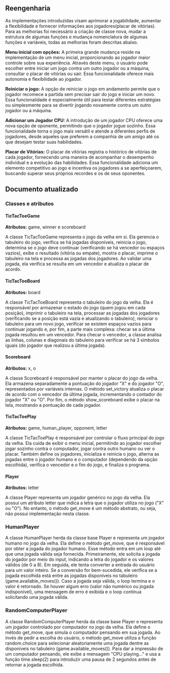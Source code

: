 ## Reengenharia

As implementações introduzidas visam aprimorar a jogabilidade, aumentar a flexibilidade e fornecer informações aos jogadores(placar de vitórias). Para as melhorias foi necessário a criação de classe nova, mudar a estrutura de algumas funções e mudança nomenclatura de algumas funções e variáveis, todas as melhorias foram descritas abaixo.

**Menu inicial com opções:**
A primeira grande mudança reside na implementação de um menu inicial, proporcionando ao jogador maior controle sobre sua experiência. Através deste menu, o usuário pode escolher entre iniciar um jogo contra um outro jogador ou a máquina, consultar o placar de vitórias ou sair. Essa funcionalidade oferece mais autonomia e flexibilidade ao jogador.

**Reiniciar o jogo:**
A opção de reiniciar o jogo em andamento permite que o jogador recomece a partida sem precisar sair do jogo e iniciar um novo. Essa funcionalidade é especialmente útil para testar diferentes estratégias ou simplesmente para se divertir jogando novamente contra um outro jogador ou a máquina.

**Adicionar um Jogador CPU:**
A introdução de um jogador CPU oferece uma nova opção de oponente, permitindo que o jogador jogue sozinho. Essa funcionalidade torna o jogo mais versátil e atende a diferentes perfis de jogadores, desde aqueles que preferem a companhia de um amigo até os que desejam testar suas habilidades.

**Placar de Vitórias:**
O placar de vitórias registra o histórico de vitórias de cada jogador, fornecendo uma maneira de acompanhar o desempenho individual e a evolução das habilidades. Essa funcionalidade adiciona um elemento competitivo ao jogo e incentiva os jogadores a se aperfeiçoarem, buscando superar seus próprios recordes e os de seus oponentes.

## Documento atualizado
### Classes e atributos

#### TicTacToeGame

**Atributos:** game, winner e scoreboard

A classe TicTacToeGame representa o jogo da velha em si. Ela gerencia o tabuleiro do jogo, verifica se há jogadas disponíveis, reinicia o jogo, determina se o jogo deve continuar (verificando se há vencedor ou espaços vazios), exibe o resultado (vitória ou empate), mostra o placar, imprime o tabuleiro na tela e processa as jogadas dos jogadores. Ao validar uma jogada, ela verifica se resulta em um vencedor e atualiza o placar de acordo.


#### TicTacToeBoard

**Atributos:** board

A classe TicTacToeBoard representa o tabuleiro do jogo da velha. Ela é responsável por armazenar o estado do jogo (quem jogou em cada posição), imprimir o tabuleiro na tela, processar as jogadas dos jogadores (verificando se a posição está vazia e atualizando o tabuleiro), reiniciar o tabuleiro para um novo jogo, verificar se existem espaços vazios para continuar jogando e, por fim, a parte mais complexa: checar se a última jogada resultou em um vencedor. Para checar o vencedor, a classe analisa as linhas, colunas e diagonais do tabuleiro para verificar se há 3 símbolos iguais (do jogador que realizou a última jogada).

#### Scoreboard

**Atributos:** x, o

A classe Scoreboard é responsável por manter o placar do jogo da velha. Ela armazena separadamente a pontuação do jogador "X" e do jogador "O", representados por variáveis internas. O método set_victory atualiza o placar de acordo com o vencedor da última jogada, incrementando o contador do jogador "X" ou "O". Por fim, o método show_scoreboard exibe o placar na tela, mostrando a pontuação de cada jogador.

#### TicTacToePlay
**Atributos:** game, human_player, opponent, letter

A classe TicTacToePlay é responsável por controlar o fluxo principal do jogo da velha. Ela cuida de exibir o menu inicial, permitindo ao jogador escolher jogar sozinho contra o computador, jogar contra outro humano ou ver o placar. Também define os jogadores, inicializa e reinicia o jogo, alterna as jogadas entre o jogador humano e o computador (dependendo da opção escolhida), verifica o vencedor e o fim do jogo, e finaliza o programa.

#### Player

**Atributos:** letter

A classe Player representa um jogador genérico no jogo da velha. Ela possui um atributo letter que indica a letra que o jogador utiliza no jogo ("X" ou "O"). No entanto, o método get_move é um método abstrato, ou seja, não possui implementação nesta classe. 

### HumanPlayer

A classe HumanPlayer herda da classe base Player e representa um jogador humano no jogo da velha.  Ela define o método get_move, que é responsável por obter a jogada do jogador humano. Esse método entra em um loop até que uma jogada válida seja fornecida. Primeiramente, ele solicita a jogada do jogador por meio do input, indicando a letra do jogador e os valores válidos (de 0 a 8).  Em seguida, ele tenta converter a entrada do usuário para um valor inteiro. Se a conversão for bem-sucedida, ele verifica se a jogada escolhida está entre as jogadas disponíveis no tabuleiro (game.available_moves()). Caso a jogada seja válida, o loop termina e o valor é retornado. Se houver algum erro (valor não numérico ou jogada indisponível), uma mensagem de erro é exibida e o loop continua solicitando uma jogada válida.

### RandomComputerPlayer

A classe RandomComputerPlayer herda da classe base Player e representa um jogador controlado por computador no jogo da velha.  Ela define o método get_move, que simula o computador pensando em sua jogada.  Ao invés de pedir a escolha do usuário, o método get_move utiliza a função random.choice para selecionar aleatoriamente uma jogada dentre as disponíveis no tabuleiro (game.available_moves()). Para dar a impressão de um computador pensando, ele exibe a mensagem "CPU playing..." e usa a função time.sleep(2) para introduzir uma pausa de 2 segundos antes de retornar a jogada escolhida.
